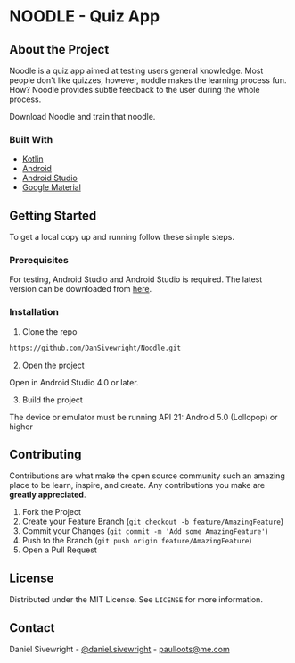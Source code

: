 
# NOODLE - Quiz App

## About the Project 
Noodle is a quiz app aimed at testing users general knowledge. Most people don't like quizzes, however, noddle makes the learning process fun.
How? Noodle provides subtle feedback to the user during the whole process.

Download Noodle and train that noodle.

### Built With
* [Kotlin](https://kotlinlang.org/)
* [Android](https://developer.android.com/)
* [Android Studio](https://developer.android.com/studio)
* [Google Material](https://material.io/design)

## Getting Started

To get a local copy up and running follow these simple steps.

### Prerequisites

For testing, Android Studio and Android Studio is required. The latest version can be downloaded from [here](https://developer.android.com/studio#downloads).

### Installation
 
1. Clone the repo
```sh
https://github.com/DanSivewright/Noodle.git
```
2. Open the project

Open in Android Studio 4.0 or later.

3. Build the project 

The device or emulator must be running API 21: Android 5.0 (Lollopop) or higher


## Contributing

Contributions are what make the open source community such an amazing place to be learn, inspire, and create. Any contributions you make are **greatly appreciated**.

1. Fork the Project
2. Create your Feature Branch (`git checkout -b feature/AmazingFeature`)
3. Commit your Changes (`git commit -m 'Add some AmazingFeature'`)
4. Push to the Branch (`git push origin feature/AmazingFeature`)
5. Open a Pull Request

## License

Distributed under the MIT License. See `LICENSE` for more information.


## Contact

Daniel Sivewright - [@daniel.sivewright](https://www.instagram.com/daniel.sivewright/?hl=en) - paulloots@me.com

